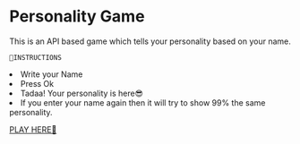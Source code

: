 # Personality Game
This is an API based game which tells your personality based on your name.

	📍INSTRUCTIONS
	
<li>Write your Name</li>
<li>Press Ok</li>
<li>Tadaa! Your personality is here😎</li>
<li>If you enter your name again then it will try to show 99% the same personality.</li>

<a href="">PLAY HERE👋</a>
